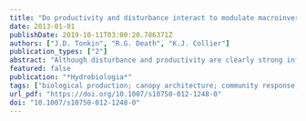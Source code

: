 ```yaml
---
title: "Do productivity and disturbance interact to modulate macroinvertebrate diversity in streams?"
date: 2013-01-01
publishDate: 2019-10-11T03:00:20.786371Z
authors: ["J.D. Tonkin", "R.G. Death", "K.J. Collier"]
publication_types: ["2"]
abstract: "Although disturbance and productivity are clearly strong influences on lotic diversity, rarely have their interactive effects been studied in running water systems. We hypothesised that the presence or absence of canopy cover in streams would alter productivity-disturbance-diversity relationships due to differential effects on the food base, and tested this hypothesis in 47 mountain streams in the central North Island of New Zealand. Canopy cover had no influence on algal biomass in these streams, but a link between disturbance and productivity was found in open canopy streams where taxonomic richness of invertebrates increased log-linearly with increasing algal biomass and peaked at intermediate levels of disturbance. Community evenness declined with disturbance, but only at closed canopy sites where both invertebrate taxonomic richness and Simpson's diversity index were higher. Although there was a peak in richness at intermediate rates of disturbance, our results do not directly match predictions of the dynamic equilibrium model which predicts that the level of disturbance maximising diversity interacts with habitat productivity. Rather, we suggest the combined effects of productivity and disturbance are additive rather than multiplicative such that productivity simply sets the upper limit to richness in streams."
featured: false
publication: "*Hydrobiologia*"
tags: ["biological production; canopy architecture; community response; diversity index; environmental disturbance; hypothesis testing; intermediate disturbance hypothesis; macroinvertebrate; numerical model; species evenness; species richness; streamwater; trade-off", "New Zealand; North Island", "algae; Invertebrata"]
url_pdf: "https://doi.org/10.1007/s10750-012-1248-0"
doi: "10.1007/s10750-012-1248-0"
---
```



